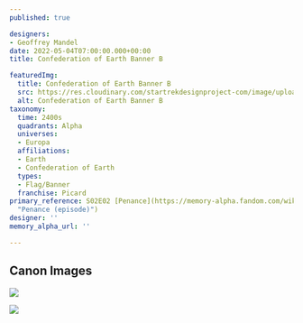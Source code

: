 ```yaml
---
published: true

designers:
- Geoffrey Mandel
date: 2022-05-04T07:00:00.000+00:00
title: Confederation of Earth Banner B

featuredImg:
  title: Confederation of Earth Banner B
  src: https://res.cloudinary.com/startrekdesignproject-com/image/upload/v1651693643/Confederation-Corps-Banner-B.png
  alt: Confederation of Earth Banner B
taxonomy:
  time: 2400s
  quadrants: Alpha
  universes:
  - Europa
  affiliations:
  - Earth
  - Confederation of Earth
  types:
  - Flag/Banner
  franchise: Picard
primary_reference: S02E02 [Penance](https://memory-alpha.fandom.com/wiki/Penance_(episode)
  "Penance (episode)")
designer: ''
memory_alpha_url: ''

---
```

## Canon Images

![](https://res.cloudinary.com/startrekdesignproject-com/image/upload/v1651693644/Confederation-of-Earth-Banner-A-B_PCD-2x2-1.jpg)

![](https://res.cloudinary.com/startrekdesignproject-com/image/upload/v1651693644/Confederation-of-Earth-Banner-A_PCD-2x2-2.jpg)